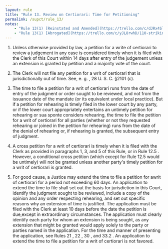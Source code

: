 ```yaml
---
layout: rule
title: "Rule 13. Review on Certiorari: Time for Petitioning"
permalink: /supct/rule_13/
notes:
    - "Rule 13(1) [Reinstated and Amended](https://trello.com/c/dJRx4Sll/21-time-limit-for-petition-for-writ-of-certiorari) on July 12th, 2025."
    - "Rule 13(1) [Abrogated](https://trello.com/c/yJL8rwhD/110-striking-of-rule-13-scr-1) prior to June 1st, 2025"
---
```


1. Unless otherwise provided by law, a petition for a write of certiorari to review a judgement in any case is considered timely when it is filed with the Clerk of this Court within 14 days after entry of the judgement unless an extension is granted by petition and a majority vote of the court.


2. The Clerk will not file any petition for a writ of certiorari that is jurisdictionally out of time. See, e. g. , 28 U. S. C. §2101 (c).


3. The time to file a petition for a writ of certiorari runs from the date of entry of the judgment or order sought to be reviewed, and not from the issuance date of the mandate (or its equivalent under local practice). But if a petition for rehearing is timely filed in the lower court by any party, or if the lower court appropriately entertains an untimely petition for rehearing or sua sponte considers rehearing, the time to file the petition for a writ of certiorari for all parties (whether or not they requested rehearing or joined in the petition for rehearing) runs from the date of the denial of rehearing or, if rehearing is granted, the subsequent entry of judgment.


4. A cross petition for a writ of certiorari is timely when it is filed with the Clerk as provided in paragraphs 1, 3, and 5 of this Rule, or in Rule 12.5 . However, a conditional cross petition (which except for Rule 12.5 would be untimely) will not be granted unless another party's timely petition for a writ of certiorari is granted.


5. For good cause, a Justice may extend the time to file a petition for awrit of certiorari for a period not exceeding 60 days. An application to extend the time to file shall set out the basis for jurisdiction in this Court, identify the judgment sought to be reviewed, include a copy of the opinion and any order respecting rehearing, and set out specific reasons why an extension of time is justified. The application must be filed with the Clerk at least 10 days before the date the petition is due,except in extraordinary circumstances. The application must clearly identify each party for whom an extension is being sought, as any extension that might be granted would apply solely to the party or parties named in the application. For the time and manner of presenting the application, see Rules 21 , 22 , 30 , and 33.2 . An application to extend the time to file a petition for a writ of certiorari is not favored.